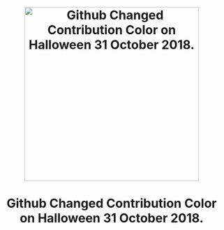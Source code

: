 <h1 align="center">
<br>
  <a href="https://github.com/Akash-Mittal/productivity"><img src="https://github.com/Akash-Mittal/productivity/blob/master/others/Github-Halloween-Hack.png" alt="Github Changed Contribution Color on Halloween 31 October 2018." width=400 hieght=400"></a>
  <br>
    <br>
  Github Changed Contribution Color on Halloween 31 October 2018.
  <br><br>
</h1>
